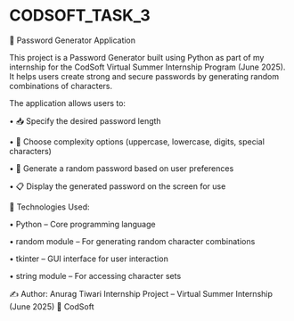# CODSOFT_TASK_3

🔐 Password Generator Application

This project is a Password Generator built using Python as part of my internship for the CodSoft Virtual Summer Internship Program (June 2025). It helps users create strong and secure passwords by generating random combinations of characters.

The application allows users to:

• 📥 Specify the desired password length

• 🧩 Choose complexity options (uppercase, lowercase, digits, special characters)

• 🔁 Generate a random password based on user preferences

• 📋 Display the generated password on the screen for use


🔧 Technologies Used:

•  Python – Core programming language

•  random module – For generating random character combinations

•  tkinter – GUI interface for user interaction 

•  string module – For accessing character sets



✍️ Author:
Anurag Tiwari
Internship Project – Virtual Summer Internship (June 2025)
🏢 CodSoft
